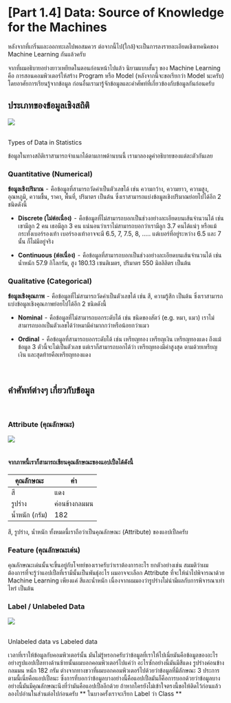 # [Part 1.4] Data: Source of Knowledge for the Machines

หลังจากที่เกริ่นและออกทะเลไปพอสมควร ต่อจากนี้ไป(ใกล้)จะเป็นการลงรายละเอียดเชิงเทคนิคของ Machine Learning กันแล้วครับ

จากที่ผมอธิบายอย่างยาวเหยียดในตอนก่อนหน้าไปแล้ว นิยามแบบสั้นๆ ของ Machine Learning คือ การสอนคอมพิวเตอร์ให้สร้าง Program หรือ Model (หลังจากนี้จะขอเรียกว่า Model นะครับ) โดยอาศัยการเรียนรู้จากข้อมูล ก่อนอื่นเรามารู้จักข้อมูลและคำศัพท์ที่เกี่ยวข้องกับข้อมูลกันก่อนครับ

## ประเภทของข้อมูลเชิงสถิติ

<div class="img-caption">
    <img src="../img/content_images/Types of Data (in Statistics).jpg"/><br><br>
    <p>Types of Data in Statistics</p>
</div>

ข้อมูลในทางสถิติเราสามารถจำแนกได้ตามภาพด้านบนนี้ เรามาลองดูคำอธิบายของแต่ละตัวกันเลย

### Quantitative (Numerical)

**ข้อมูลเชิงปริมาณ**  -  คือข้อมูลที่สามารถวัดค่าเป็นตัวเลขได้ เช่น ความกว้าง, ความยาว, ความสูง, อุณหภูมิ, ความชื้น, ราคา, พื้นที่, ปริมาตร เป็นต้น ซึ่งเราสามารถแบ่งข้อมูลเชิงปริมาณย่อยไปได้อีก 2 ชนิดดังนี้

* **Discrete (ไม่ต่อเนื่อง)**  -  คือข้อมูลที่ไม่สามารถบอกเป็นช่วงอย่างละเอียดบนเส้นจำนวนได้ เช่น เขามีลูก 2 คน เธอมีลูก 3 คน แน่นอนว่าเราไม่สามารถบอกว่าเรามีลูก 3.7 คนได้แน่ๆ หรือแม้กระทั่งเบอร์รองเท้า เบอร์รองเท้าอาจจะมี 6.5, 7,  7.5, 8, ….. แต่เบอร์ที่อยู่ระหว่าง 6.5 และ 7 นั้น ก็ไม่มีอยู่จริง

* **Continuous (ต่อเนื่อง)**  -  คือข้อมูลที่สามารถบอกเป็นช่วงอย่างละเอียดบนเส้นจำนวนได้ เช่น น้ำหนัก 57.9 กิโลกรัม, สูง 180.13 เซนติเมตร, ปริมาตร 550 มิลลิลิตร เป็นต้น

### Qualitative (Categorical)

**ข้อมูลเชิงคุณภาพ**  -  คือข้อมูลที่ไม่สามารถวัดค่าเป็นตัวเลขได้ เช่น สี, ความรู้สึก เป็นต้น ซึ่งเราสามารถแบ่งข้อมูลเชิงคุณภาพย่อยไปได้อีก 2 ชนิดดังนี้

* **Nominal**  -  คือข้อมูลที่ไม่สามารถบอกระดับได้ เช่น ชนิดของสัตว์ (e.g. หมา, แมว) เราไม่สามารถบอกเป็นตัวเลขได้ว่าหมามีค่ามากกว่าหรือน้อยกว่าแมว

* **Ordinal**  -  คือข้อมูลที่สามารถบอกระดับได้ เช่น เหรียญทอง เหรียญเงิน เหรียญทองแดง ถึงแม้ข้อมูล 3 ตัวนี้จะไม่เป็นตัวเลข แต่เราก็สามารถบอกได้ว่า เหรียญทองมีค่าสูงสุด ตามด้วยเหรียญเงิน และสุดท้ายคือเหรียญทองแดง

<br>

## คำศัพท์ต่างๆ เกี่ยวกับข้อมูล

<br>

### Attribute (คุณลักษณะ)

<div class="img-caption">
    <img src="../img/content_images/attribute.png"/><br><br>
</div>

#### จากภาพนี้เราก็สามารถเขียนคุณลักษณะของแอปเปิ้ลได้ดังนี้
| คุณลักษณะ                      | ค่า                                             |
|--------------------------------|-----------------------------------------------|
|           สี                   |                แดง                             |
|   รูปร่าง                        |              ค่อนข้างกลมมน                       |
| น้ำหนัก (กรัม)                   |               182                              |

สี, รูปร่าง, น้ำหนัก ทั้งหมดนี้เราถือว่าเป็นคุณลักษณะ (Attribute) ของแอปเปิ้ลครับ

### Feature (คุณลักษณะเด่น)

คุณลักษณะเด่นนั้นจะขึ้นอยู่กับโจทย์ของเราครับว่าเราต้องการอะไร ยกตัวอย่างเช่น สมมติว่าผมต้องการที่จะรู้ว่าแอปเปิ้ลที่เรามีนั้นเป็นพันธุ์อะไร ผมอาจจะเลือก Attribute ที่จะให้นำไปพิจารณาด้วย Machine Learning เพียงแค่ สีและน้ำหนัก เนื่องจากผมมองว่ารูปร่างไม่น่ามีผลกับการพิจารณาเท่าไหร่ เป็นต้น

### Label / Unlabeled Data

<div class="img-caption">
    <img src="../img/content_images/label.png"/><br><br>
    <p>Unlabeled data vs Labeled data</p>
</div>

เวลาที่เราให้ข้อมูลกับคอมพิวเตอร์นั้น มันไม่รู้หรอกครับว่าข้อมูลที่เราให้ไปเนี่ยมันคือข้อมูลของอะไรอย่างรูปแอปเปิ้ลทางด้านซ้ายนั้นผมบอกคอมพิวเตอร์ไปแค่ว่า อะไรซักอย่างนี้มันมีสีแดง รูปร่างค่อนข้างกลมมน หนัก 182 กรัม ต่างจากทางขวาที่ผมบอกคอมพิวเตอร์ไปด้วยว่าข้อมูลที่มีลักษณะ 3 ประการตามนี้เนี่ยคือแอปเปิ้ลนะ ซึ่งการที่บอกว่าข้อมูลบางอย่างนี้คือแอปเปิ้ลมันก็คือการบอกด้วยว่าข้อมูลบางอย่างนี้มันมีคุณลักษณะนึงที่ว่ามันคือแอปเปิ้ลอีกด้วย ถ้าหากใครยังไม่เข้าใจตรงนี้ขอให้ติดไว้ก่อนแล้วลองไปอ่านในส่วนต่อไปก่อนครับ
** ในบางครั้งเราจะเรียก Label ว่า Class **
